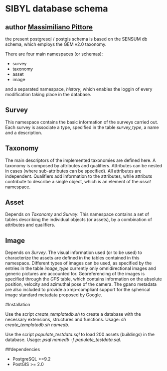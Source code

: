 # SIBYL database schema
## author [Massimiliano Pittore](mailto:pittore@gfz-potsdam.de)
 
the present postgresql / postgis schema is based on the SENSUM db schema, which employs the GEM v2.0 taxonomy.

There are four main namespaces (or schemas):

* survey
* taxonomy
* asset
* image

and a separated namespace, *history*, which enables the loggin of every modification taking place in the database.


## Survey
This namespace contains the basic information of the surveys carried out. Each survey is associate a type, specified in the table *survey_type*, a name and a description.

## Taxonomy
The main descriptors of the implemented taxonomies are defined here. A taxonomy is composed by attributes and qualifiers. 
Attributes can be nested in cases (where sub-attributes can be specified). All attributes are independent. 
Qualifiers add information to the attributes, while attributs contribute to describe a single object, which is an element of the *asset* namespace.

## Asset
Depends on *Taxonomy* and *Survey*.
This namespace contains a set of tables describing the individual objects (or assets), by a combination of attributes and qualifiers.

## Image
Depends on *Survey*.
The visual information used (or to be used) to characterize the assets are defined in the tables contained in this namespace.
Different types of images can be used, as specified by the entries in the table *image_type* currently only omnidirectional images and generic pictures are accounted for.
Georeferencing of the images is specified through the *GPS* table, which contains information on the absolute position, velocity and azimuthal pose of the camera. 
The gpano metadata are also included to provide a xmp-compliant support for the spherical image standard metadata proposed by Google.
  

#Installation

Use the script *create_templatedb.sh* to create a database with the necessary extensions, structures and functions.
Usage: *sh create_templatedb.sh namedb*.

Use the script *populate_testdata.sql* to load 200 assets (buildings) in the database.
Usage: *psql namedb -f populate_testdata.sql*.

##dependencies
* PostgreSQL >=9.2
* PostGIS >= 2.0
